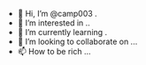 - 👋 Hi, I’m @camp003 .
- 👀 I’m interested in ..
- 🌱 I’m currently learning .
- 💞️ I’m looking to collaborate on ...
- 📫 How to be rich ...

<!---
camp003/camp003 is a ✨ special ✨ repository because its `README.md` (this file) appears on your GitHub profile.
You can click the Preview link to take a look at your changes.
--->
